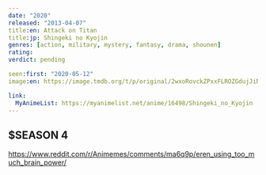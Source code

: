 ```yaml
---
date: "2020"
released: "2013-04-07"
title:en: Attack on Titan
title:jp: Shingeki no Kyojin
genres: [action, military, mystery, fantasy, drama, shounen]
rating:
verdict: pending

seen:first: "2020-05-12"
image:en: https://image.tmdb.org/t/p/original/2wxoRovckZPxxFLROZGdujJiNcC.jpg

link:
  MyAnimeList: https://myanimelist.net/anime/16498/Shingeki_no_Kyojin
---
```




## $SEASON 4

<https://www.reddit.com/r/Animemes/comments/ma6q9p/eren_using_too_much_brain_power/>

